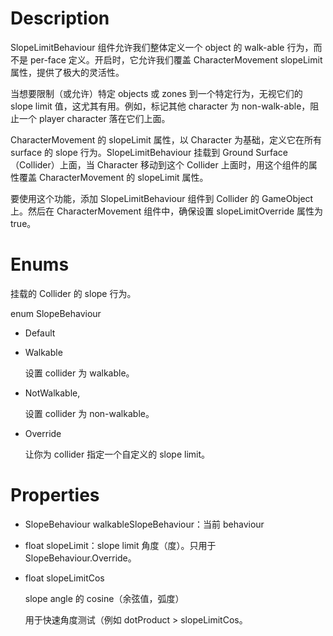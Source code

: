 # Description

SlopeLimitBehaviour 组件允许我们整体定义一个 object 的 walk-able 行为，而不是 per-face 定义。开启时，它允许我们覆盖 CharacterMovement slopeLimit 属性，提供了极大的灵活性。

当想要限制（或允许）特定 objects 或 zones 到一个特定行为，无视它们的 slope limit 值，这尤其有用。例如，标记其他 character 为 non-walk-able，阻止一个 player character 落在它们上面。

CharacterMovement 的 slopeLimit 属性，以 Character 为基础，定义它在所有 surface 的 slope 行为。SlopeLimitBehaviour 挂载到 Ground Surface（Collider）上面，当 Character 移动到这个 Collider 上面时，用这个组件的属性覆盖 CharacterMovement 的 slopeLimit 属性。

要使用这个功能，添加 SlopeLimitBehaviour 组件到 Collider 的 GameObject 上。然后在 CharacterMovement 组件中，确保设置 slopeLimitOverride 属性为 true。

# Enums

挂载的 Collider 的 slope 行为。

enum SlopeBehaviour

- Default

- Walkable

  设置 collider 为 walkable。

- NotWalkable,

  设置 collider 为 non-walkable。

- Override

  让你为 collider 指定一个自定义的 slope limit。

# Properties

- SlopeBehaviour walkableSlopeBehaviour：当前 behaviour

- float slopeLimit：slope limit 角度（度）。只用于 SlopeBehaviour.Override。

- float slopeLimitCos

  slope angle 的 cosine（余弦值，弧度）

  用于快速角度测试（例如 dotProduct > slopeLimitCos。